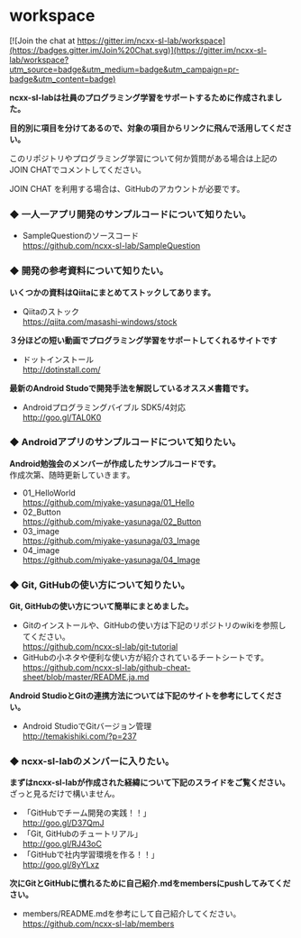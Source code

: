 # workspace

[![Join the chat at https://gitter.im/ncxx-sl-lab/workspace](https://badges.gitter.im/Join%20Chat.svg)](https://gitter.im/ncxx-sl-lab/workspace?utm_source=badge&utm_medium=badge&utm_campaign=pr-badge&utm_content=badge)

**ncxx-sl-labは社員のプログラミング学習をサポートするために作成されました。**

**目的別に項目を分けてあるので、対象の項目からリンクに飛んで活用してください。**

このリポジトリやプログラミング学習について何か質問がある場合は上記のJOIN CHATでコメントしてください。

JOIN CHAT を利用する場合は、GitHubのアカウントが必要です。

### ◆ 一人一アプリ開発のサンプルコードについて知りたい。
- SampleQuestionのソースコード  
https://github.com/ncxx-sl-lab/SampleQuestion

### ◆ 開発の参考資料について知りたい。
**いくつかの資料はQiitaにまとめてストックしてあります。**
- Qiitaのストック  
https://qiita.com/masashi-windows/stock

**３分ほどの短い動画でプログラミング学習をサポートしてくれるサイトです**
- ドットインストール  
http://dotinstall.com/

**最新のAndroid Studoで開発手法を解説しているオススメ書籍です。**

- Androidプログラミングバイブル SDK5/4対応  
http://goo.gl/TAL0K0

### ◆ Androidアプリのサンプルコードについて知りたい。
**Android勉強会のメンバーが作成したサンプルコードです。**  
作成次第、随時更新していきます。
- 01_HelloWorld  
https://github.com/miyake-yasunaga/01_Hello
- 02_Button  
https://github.com/miyake-yasunaga/02_Button
- 03_image  
https://github.com/miyake-yasunaga/03_Image
- 04_image  
https://github.com/miyake-yasunaga/04_Image


### ◆ Git, GitHubの使い方について知りたい。
**Git, GitHubの使い方について簡単にまとめました。** 

- Gitのインストールや、GitHubの使い方は下記のリポジトリのwikiを参照してください。  
https://github.com/ncxx-sl-lab/git-tutorial
- GitHubの小ネタや便利な使い方が紹介されているチートシートです。  
https://github.com/ncxx-sl-lab/github-cheat-sheet/blob/master/README.ja.md

**Android StudioとGitの連携方法については下記のサイトを参考にしてください。**

- Android StudioでGitバージョン管理  
http://temakishiki.com/?p=237


### ◆ ncxx-sl-labのメンバーに入りたい。
**まずはncxx-sl-labが作成された経緯について下記のスライドをご覧ください。**  
ざっと見るだけで構いません。
- 「GitHubでチーム開発の実践！！」  
http://goo.gl/D37QmJ
- 「Git, GitHubのチュートリアル」  
http://goo.gl/RJ43oC
- 「GitHubで社内学習環境を作る！！」  
http://goo.gl/8yYLxz

**次にGitとGitHubに慣れるために自己紹介.mdをmembersにpushしてみてください。**

- members/README.mdを参考にして自己紹介してください。  
https://github.com/ncxx-sl-lab/members
